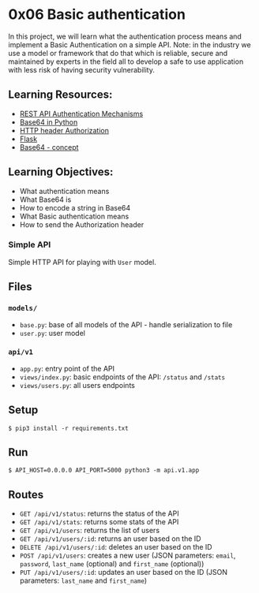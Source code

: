 # 0x06 Basic authentication

In this project, we will learn what the authentication process means and implement a Basic Authentication on a simple API.
Note: in the industry we use a model or framework that do that which is reliable, secure and maintained by experts in the field all to develop a safe to use application with less risk of having security vulnerability.

## Learning Resources:

- <a href="" target="_blank">REST API Authentication Mechanisms</a>
- <a href="" target="_blank">Base64 in Python</a>
- <a href="" target="_blank">HTTP header Authorization</a>
- <a href="" target="_blank">Flask</a>
- <a href="" target="_blank">Base64 - concept</a>

## Learning Objectives:


- What authentication means
- What Base64 is
- How to encode a string in Base64
- What Basic authentication means
- How to send the Authorization header


### Simple API

Simple HTTP API for playing with `User` model.


## Files

### `models/`

- `base.py`: base of all models of the API - handle serialization to file
- `user.py`: user model

### `api/v1`

- `app.py`: entry point of the API
- `views/index.py`: basic endpoints of the API: `/status` and `/stats`
- `views/users.py`: all users endpoints


## Setup

```
$ pip3 install -r requirements.txt
```


## Run

```
$ API_HOST=0.0.0.0 API_PORT=5000 python3 -m api.v1.app
```


## Routes

- `GET /api/v1/status`: returns the status of the API
- `GET /api/v1/stats`: returns some stats of the API
- `GET /api/v1/users`: returns the list of users
- `GET /api/v1/users/:id`: returns an user based on the ID
- `DELETE /api/v1/users/:id`: deletes an user based on the ID
- `POST /api/v1/users`: creates a new user (JSON parameters: `email`, `password`, `last_name` (optional) and `first_name` (optional))
- `PUT /api/v1/users/:id`: updates an user based on the ID (JSON parameters: `last_name` and `first_name`)
